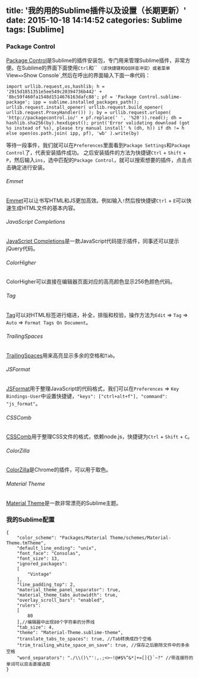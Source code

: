 title: '我的用的Sublime插件以及设置（长期更新）'
date: 2015-10-18 14:14:52
categories: Sublime
tags: [Sublime]
---
### Package Control
[Package Control](https://packagecontrol.io/)是Sublime的插件安装包，专门用来管理Sublime插件，非常方便。在Sublime的界面下面使用`Ctrl`和`` `（该快捷键和QQ拼音冲突）或者菜单`View` => `Show Console`,然后在呼出的界面输入下面一串代码：
```
import urllib.request,os,hashlib; h = '2915d1851351e5ee549c20394736b442' + '8bc59f460fa1548d1514676163dafc88'; pf = 'Package Control.sublime-package'; ipp = sublime.installed_packages_path(); urllib.request.install_opener( urllib.request.build_opener( urllib.request.ProxyHandler()) ); by = urllib.request.urlopen( 'http://packagecontrol.io/' + pf.replace(' ', '%20')).read(); dh = hashlib.sha256(by).hexdigest(); print('Error validating download (got %s instead of %s), please try manual install' % (dh, h)) if dh != h else open(os.path.join( ipp, pf), 'wb' ).write(by)
```
等待一段事件，我们就可以在`Preferences`里面看到`Package Settings`和`Package Control`了，代表安装插件成功。
之后安装插件的方法为快捷键`Ctrl` + `Shift` + `P`，然后输入`ins`，选中匹配的`Package Control`，就可以搜索想要的插件，点击点击确定进行安装。
###### Emmet
[Emmet](https://github.com/sergeche/emmet-sublime)可以让书写HTML和JS更加高效。例如输入`!`然后按快捷键`Ctrl` + `E`可以快速生成HTML文件的基本内容。
###### JavaScript Completions
[JavaScript Completions](https://packagecontrol.io/packages/JavaScript%20Completions)是一款JavaScript代码提示插件，同事还可以提示jQuery代码。
###### ColorHigher
ColorHigher可以直接在编辑器页面对应的高亮颜色显示256色颜色代码。
###### Tag
[Tag](https://packagecontrol.io/packages/Tag)可以对HTML标签进行缩进，补全，排版和校验，操作方法为`Edit` => `Tag` => `Auto` => `Format Tags On Document`。
###### TrailingSpaces
[TrailingSpaces](https://github.com/SublimeText/TrailingSpaces)用来高亮显示多余的空格和`Tab`。
###### JSFormat
[JSFormat](https://github.com/jdc0589/JsFormat)用于整理JavaScript的代码格式，我们可以在`Preferences` => `Key Bindings-User`中设置快捷键，`"keys": ["ctrl+alt+f"], "command": "js_format"`。
###### CSSComb
[CSSComb](https://packagecontrol.io/packages/CSScomb)用于整理CSS文件的格式，依赖node.js，快捷键为`Ctrl` + `Shift` + `C`。
###### ColorZilla
[ColorZilla](http://www.colorzilla.com/)是Chrome的插件，可以用于取色。
###### Material Theme
[Material Theme](https://github.com/equinusocio/material-theme)是一款非常漂亮的Sublime主题。
### 我的Sublime配置
```
{
    "color_scheme": "Packages/Material Theme/schemes/Material-Theme.tmTheme",
    "default_line_ending": "unix",
    "font_face": "Consolas",
    "font_size": 13,
    "ignored_packages":
    [
        "Vintage"
    ],
    "line_padding_top": 2,
    "material_theme_panel_separator": true,
    "material_theme_tabs_autowidth": true,
    "overlay_scroll_bars": "enabled",
    "rulers":
    [
        80
    ],//编辑器中出现80个字符串的分界线
    "tab_size": 4,
    "theme": "Material-Theme.sublime-theme",
    "translate_tabs_to_spaces": true, //Tab转换成四个空格
    "trim_trailing_white_space_on_save": true, //保存之后删除文件中的多余空格
    "word_separators": "./\\()\"':,.;<>~!@#$%^&*|+=[]{}`~?" //带连接符的单词可以双击直接选取
}
```
